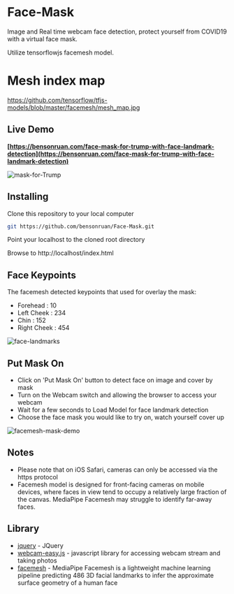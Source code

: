 # Face-Mask
Image and Real time webcam face detection, protect yourself from COVID19 with a virtual face mask.

Utilize tensorflowjs facemesh model.

# Mesh index map
https://github.com/tensorflow/tfjs-models/blob/master/facemesh/mesh_map.jpg


## Live Demo
**[https://bensonruan.com/face-mask-for-trump-with-face-landmark-detection](https://bensonruan.com/face-mask-for-trump-with-face-landmark-detection)**

![mask-for-Trump](https://bensonruan.com/wp-content/uploads/2020/05/Mask_for_Trump.gif)


## Installing
Clone this repository to your local computer
``` bash
git https://github.com/bensonruan/Face-Mask.git
```
Point your localhost to the cloned root directory

Browse to http://localhost/index.html 

## Face Keypoints 
The facemesh detected keypoints that used for overlay the mask:
* Forehead : 10
* Left Cheek : 234
* Chin : 152
* Right Cheek : 454

![face-landmarks](https://bensonruan.com/wp-content/uploads/2020/05/mesh_map_key_points.jpg)

## Put Mask On
* Click on 'Put Mask On' button to detect face on image and cover by mask
* Turn on the Webcam switch and allowing the browser to access your webcam 
* Wait for a few seconds to Load Model for face landmark detection
* Choose the face mask you would like to try on, watch yourself cover up 

![facemesh-mask-demo](https://bensonruan.com/wp-content/uploads/2020/05/facemesh_mask_webcam_demo_short.gif)

## Notes
* Please note that on iOS Safari, cameras can only be accessed via the https protocol 
* Facemesh model is designed for front-facing cameras on mobile devices, where faces in view tend to occupy a relatively large fraction of the canvas. MediaPipe Facemesh may struggle to identify far-away faces.

## Library
* [jquery](https://code.jquery.com/jquery-3.3.1.min.js) - JQuery
* [webcam-easy.js](https://github.com/bensonruan/webcam-easy) - javascript library for accessing webcam stream and taking photos
* [facemesh](https://github.com/tensorflow/tfjs-models/tree/master/facemesh) - MediaPipe Facemesh is a lightweight machine learning pipeline predicting 486 3D facial landmarks to infer the approximate surface geometry of a human face 
